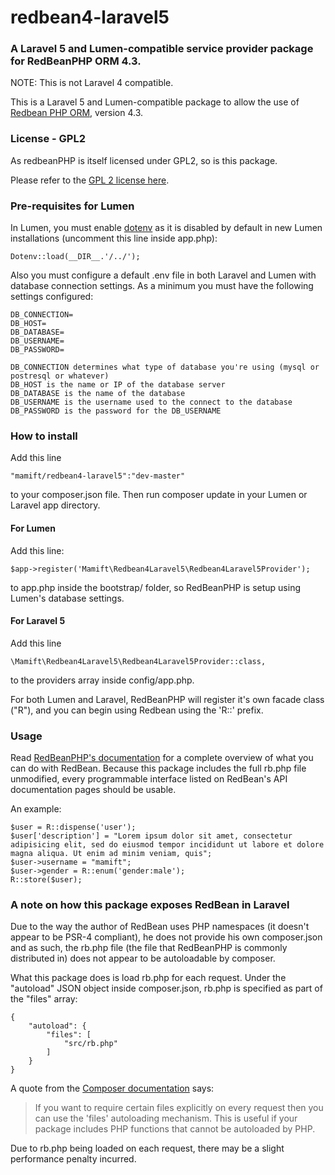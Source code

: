 # redbean4-laravel5
### A Laravel 5 and Lumen-compatible service provider package for RedBeanPHP ORM 4.3.

NOTE: This is not Laravel 4 compatible.

This is a Laravel 5 and Lumen-compatible package to allow the use of [Redbean PHP ORM](http://redbeanphp.com), version 4.3.

### License - GPL2

As redbeanPHP is itself licensed under GPL2, so is this package.

Please refer to the [GPL 2 license here](https://www.gnu.org/licenses/gpl-2.0.html).

### Pre-requisites for Lumen

In Lumen, you must enable [dotenv](http://lumen.laravel.com/docs/database#configuration) as it is disabled by default in new Lumen installations (uncomment this line inside app.php):
	
	Dotenv::load(__DIR__.'/../');
	
Also you must configure a default .env file in both Laravel and Lumen with database connection settings. As a minimum you must have the following settings configured:
	
	DB_CONNECTION=
	DB_HOST=
	DB_DATABASE=
	DB_USERNAME=
	DB_PASSWORD=

	DB_CONNECTION determines what type of database you're using (mysql or postresql or whatever)
	DB_HOST is the name or IP of the database server
	DB_DATABASE is the name of the database
	DB_USERNAME is the username used to the connect to the database
	DB_PASSWORD is the password for the DB_USERNAME

### How to install

Add this line
	
	"mamift/redbean4-laravel5":"dev-master" 
	
to your composer.json file. Then run composer update in your Lumen or Laravel app directory. 

#### For Lumen 

Add this line:

	$app->register('Mamift\Redbean4Laravel5\Redbean4Laravel5Provider');

to app.php inside the bootstrap/ folder, so RedBeanPHP is setup using Lumen's database settings. 

#### For Laravel 5

Add this line

	\Mamift\Redbean4Laravel5\Redbean4Laravel5Provider::class,

to the providers array inside config/app.php.

For both Lumen and Laravel, RedBeanPHP will register it's own facade class ("R"), and you can begin using Redbean using the 'R::' prefix.

### Usage

Read [RedBeanPHP's documentation](http://redbeanphp.com/crud) for a complete overview of what you can do with RedBean. Because this package includes the full rb.php file unmodified, every programmable interface listed on RedBean's API documentation pages should be usable.

An example:

	$user = R::dispense('user');
	$user['description'] = "Lorem ipsum dolor sit amet, consectetur adipisicing elit, sed do eiusmod tempor incididunt ut labore et dolore magna aliqua. Ut enim ad minim veniam, quis";
	$user->username = "mamift";
	$user->gender = R::enum('gender:male');
	R::store($user);

### A note on how this package exposes RedBean in Laravel

Due to the way the author of RedBean uses PHP namespaces (it doesn't appear to be PSR-4 compliant), he does not provide his own composer.json and as such, the rb.php file (the file that RedBeanPHP is commonly distributed in) does not appear to be autoloadable by composer.

What this package does is load rb.php for each request. Under the "autoload" JSON object inside composer.json, rb.php is specified as part of the "files" array:

	{
	    "autoload": {
    	    "files": [
    	        "src/rb.php"
    	    ]
    	}
	}
	
A quote from the [Composer documentation](https://getcomposer.org/doc/04-schema.md#files) says:
>If you want to require certain files explicitly on every request then you can use the 'files' autoloading mechanism. This is useful if your package includes PHP functions that cannot be autoloaded by PHP.

Due to rb.php being loaded on each request, there may be a slight performance penalty incurred.